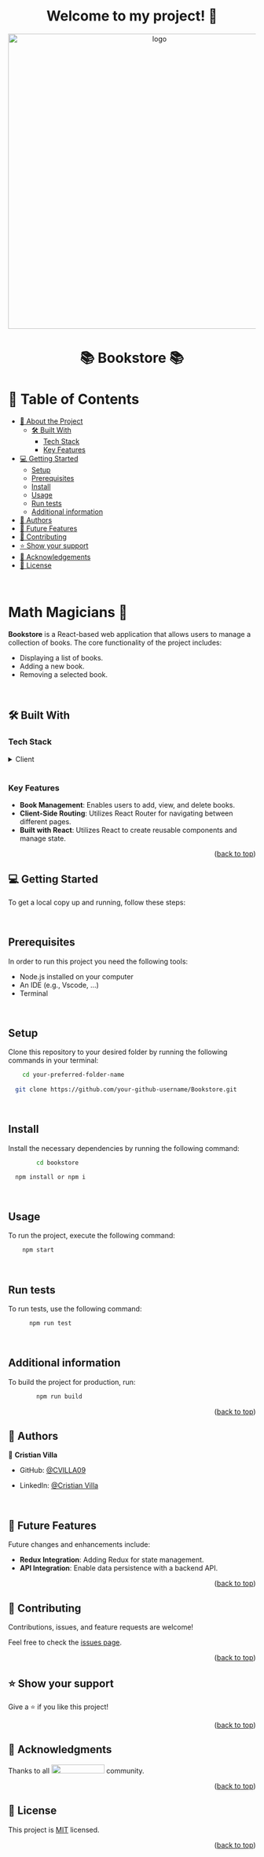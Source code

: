 <a name="readme-top"></a>
<div align="center">
  <h1><b> Welcome to my project! 👋<br/></b></h1>

</div>
<div align="center">
  <img src="https://media0.giphy.com/media/AbuQeC846WKOs/giphy.gif" alt="logo" width="600" height="auto" />

</div>

<div align="center">
  
<h1 align="center">📚 Bookstore 📚</h1>
</div>



<!-- TABLE OF CONTENTS -->

# 📗 Table of Contents

- [📖 About the Project](#about-project)
  - [🛠 Built With](#built-with)
    - [Tech Stack](#tech-stack)
    - [Key Features](#key-features)
- [💻 Getting Started](#getting-started)
  - [Setup](#setup)
  - [Prerequisites](#prerequisites)
  - [Install](#install)
  - [Usage](#usage)
  - [Run tests](#run-tests)
  - [Additional information](#additional-information)
- [👥 Authors](#authors)
- [🔭 Future Features](#future-features)
- [🤝 Contributing](#contributing)
- [⭐️ Show your support](#support)
- [🙏 Acknowledgements](#acknowledgements)
- [📝 License](#license)

<br/>

<!-- PROJECT DESCRIPTION -->

# Math Magicians 🔮 <a name="about-project"></a>

**Bookstore** is a React-based web application that allows users to manage a collection of books. 
The core functionality of the project includes:

- Displaying a list of books.
- Adding a new book.
- Removing a selected book.

<br/>

## 🛠 Built With <a name="built-with"></a>

### Tech Stack <a name="tech-stack"></a>

<details>
  <summary>Client</summary>
  <ul>
    <li><a href="https://www.w3.org/TR/2011/WD-html5-20110405/">HTML5</a></li>
    <li><a href="https://www.w3.org/Style/CSS/specs.en.html">CSS</a></li>
    <li><a href="https://www.ecma-international.org/publications-and-standards/standards/ecma-262/">JavaScript</a></li>
    <li><a href="https://reactjs.org/">React</a></li>
    <li><a href="https://nodejs.org/en/">Node.js</a></li>
  </ul>
</details>

<br/>

<!-- Features -->

### Key Features <a name="key-features"></a>

- **Book Management**: Enables users to add, view, and delete books.
- **Client-Side Routing**: Utilizes React Router for navigating between different pages.
- **Built with React**: Utilizes React to create reusable components and manage state.

<p align="right">(<a href="#readme-top">back to top</a>)</p>

<!-- GETTING STARTED -->

## 💻 Getting Started <a name="getting-started"></a>

To get a local copy up and running, follow these steps:

<br/>

## Prerequisites

In order to run this project you need the following tools:
- Node.js installed on your computer
- An IDE (e.g., Vscode, ...)
- Terminal
<br/>

## Setup

Clone this repository to your desired folder by running the following commands in your terminal:

```sh
    cd your-preferred-folder-name
  
  git clone https://github.com/your-github-username/Bookstore.git

```
<br/>

## Install

Install the necessary dependencies by running the following command:

```sh
        cd bookstore

  npm install or npm i

```
<br/>

## Usage

To run the project, execute the following command:

```sh
    npm start

```
<br/>

## Run tests

To run tests, use the following command:

```sh
      npm run test

```
<br/>

## Additional information

To build the project for production, run:

```sh
        npm run build

```

<p align="right">(<a href="#readme-top">back to top</a>)</p>

<!-- AUTHORS -->

## 👥 Authors <a name="authors"></a>



👤 **Cristian Villa**


- GitHub: [@CVILLA09](https://github.com/CVILLA09)

- LinkedIn: [@Cristian Villa](https://www.linkedin.com/in/cristian-villa-5b518127b/)

<br/>

<!-- FUTURE FEATURES -->

## 🔭 Future Features <a name="future-features"></a>

Future changes and enhancements include:

- **Redux Integration**: Adding Redux for state management.
- **API Integration**: Enable data persistence with a backend API.

<p align="right">(<a href="#readme-top">back to top</a>)</p>

<!-- CONTRIBUTING -->

## 🤝 Contributing <a name="contributing"></a>

Contributions, issues, and feature requests are welcome!

Feel free to check the [issues page](https://github.com/CVILLA09/Math-Magicians/issues/new/choose).

<p align="right">(<a href="#readme-top">back to top</a>)</p>

<!-- SUPPORT -->

## ⭐️ Show your support <a name="support"></a>


Give a ⭐️ if you like this project!

<p align="right">(<a href="#readme-top">back to top</a>)</p>

<!-- ACKNOWLEDGEMENTS -->

## 🙏 Acknowledgments <a name="acknowledgements"></a>


Thanks to all <img src="https://assets-global.website-files.com/5dbb30f00775d4c32191a4df/61b33c641028e40f097ca160_microverse-nav-logo-170.png" width="108" height="18"> community.


<p align="right">(<a href="#readme-top">back to top</a>)</p>

<!-- FAQ (optional) 

## ❓ FAQ (OPTIONAL) <a name="faq"></a>

> Add at least 2 questions new developers would ask when they decide to use your project.

- **[Question_1]**

  - [Answer_1]

- **[Question_2]**

  - [Answer_2]

<p align="right">(<a href="#readme-top">back to top</a>)</p>

-->

<!-- LICENSE -->

## 📝 License <a name="license"></a>

This project is [MIT](./LICENSE) licensed.


<p align="right">(<a href="#readme-top">back to top</a>)</p>
